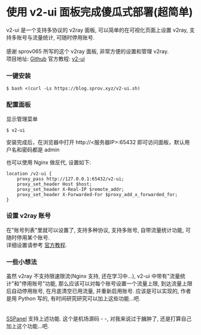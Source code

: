 # 使用 v2-ui 面板完成傻瓜式部署(超简单)
v2-ui 是一个支持多协议的 v2ray 面板, 可以简单的在可视化页面上设置 v2ray, 支持多账号与流量统计, 可随时停用账号.<br>
<br>
感谢 sprov065 所写的这个 v2ray 面板, 非常方便的设置和管理 v2ray.<br>
项目地址: <a href="https://github.com/sprov065/v2-ui">Github</a> 官方教程: <a href="https://blog.sprov.xyz/2019/08/03/v2-ui/">v2-ui</a>

### 一键安装
```
$ bash <(curl -Ls https://blog.sprov.xyz/v2-ui.sh)
```

### 配置面板
显示管理菜单
```
$ v2-ui 
```
安装完成后，在浏览器中打开 http://<服务器IP>:65432 即可访问面板，默认用户名和密码都是 admin

也可以使用 Nginx 做反代, 设置如下:
```
location /v2-ui {
    proxy_pass http://127.0.0.1:65432/v2-ui;
    proxy_set_header Host $host;
    proxy_set_header X-Real-IP $remote_addr;
    proxy_set_header X-Forwarded-For $proxy_add_x_forwarded_for;
}
```

### 设置 v2ray 账号
在"账号列表"里就可以设置了, 支持多种协议, 支持多账号, 自带流量统计功能, 可随时停用某个账号.<br>
详细设置请参考 <a href="https://blog.sprov.xyz/2019/08/03/v2-ui/">官方教程</a>.

### 一些小想法
虽然 v2ray 不支持限速限流(Nginx 支持, 还在学习中...), v2-ui 中带有"流量统计"和"停用账号"功能, 那么应该可以对每个账号设置一个流量上限, 到达流量上限后自动停用账号, 在月底清空已用流量, 并重新启用账号. 应该是可以实现的, 作者是用 Python 写的, 有时间研究研究可以加上这些功能...吧.<br>  
<br>
<a href="https://github.com/Anankke/SSPanel-Uim">SSPanel</a> 支持上述功能. 这个是机场源码 - -, 对我来说过于臃肿了, 还是打算自己加上这个功能...吧.
